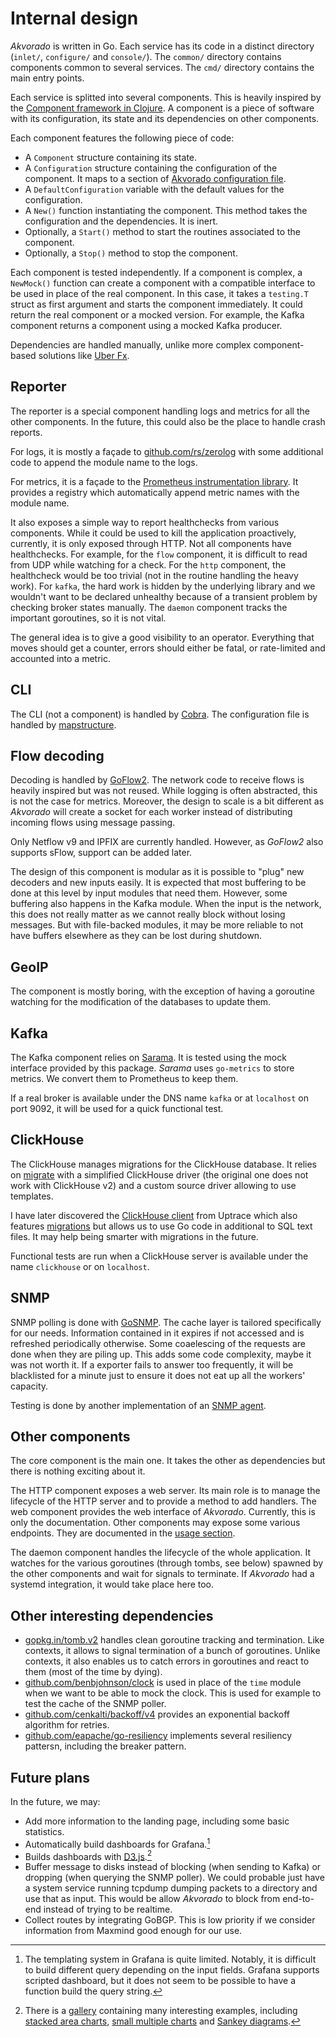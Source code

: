 # Internal design

*Akvorado* is written in Go. Each service has its code in a distinct
directory (`inlet/`, `configure/` and `console/`). The `common/`
directory contains components common to several services. The `cmd/`
directory contains the main entry points.

Each service is splitted into several components. This is heavily
inspired by the [Component framework in Clojure][]. A component is a
piece of software with its configuration, its state and its
dependencies on other components.

[Component framework in Clojure]: https://github.com/stuartsierra/component

Each component features the following piece of code:

- A `Component` structure containing its state.
- A `Configuration` structure containing the configuration of the
  component. It maps to a section of [Akvorado configuration
  file](02-configuration.md).
- A `DefaultConfiguration` variable with the default values for the
  configuration.
- A `New()` function instantiating the component. This method takes
  the configuration and the dependencies. It is inert.
- Optionally, a `Start()` method to start the routines associated to
  the component.
- Optionally, a `Stop()` method to stop the component.

Each component is tested independently. If a component is complex, a
`NewMock()` function can create a component with a compatible
interface to be used in place of the real component. In this case, it
takes a `testing.T` struct as first argument and starts the component
immediately. It could return the real component or a mocked version.
For example, the Kafka component returns a component using a mocked
Kafka producer.

Dependencies are handled manually, unlike more complex component-based
solutions like [Uber Fx][].

[Uber Fx]: https://github.com/uber-go/fx

## Reporter

The reporter is a special component handling logs and metrics for all
the other components. In the future, this could also be the place to
handle crash reports.

For logs, it is mostly a façade to
[github.com/rs/zerolog](https://github.com/rs/zerolog) with some additional
code to append the module name to the logs.

For metrics, it is a façade to the [Prometheus instrumentation
library][]. It provides a registry which automatically append metric
names with the module name.

It also exposes a simple way to report healthchecks from various
components. While it could be used to kill the application
proactively, currently, it is only exposed through HTTP. Not all
components have healthchecks. For example, for the `flow` component,
it is difficult to read from UDP while watching for a check. For the
`http` component, the healthcheck would be too trivial (not in the
routine handling the heavy work). For `kafka`, the hard work is hidden
by the underlying library and we wouldn't want to be declared
unhealthy because of a transient problem by checking broker states
manually. The `daemon` component tracks the important goroutines, so it
is not vital.

The general idea is to give a good visibility to an operator.
Everything that moves should get a counter, errors should either be
fatal, or rate-limited and accounted into a metric.

[Prometheus instrumentation library]: https://github.com/prometheus/client_golang/

## CLI

The CLI (not a component) is handled by
[Cobra](https://github.com/spf13/cobra). The configuration file is
handled by [mapstructure](https://github.com/mitchellh/mapstructure).

## Flow decoding

Decoding is handled by
[GoFlow2](https://github.com/NetSampler/GoFlow2). The network code to
receive flows is heavily inspired but was not reused. While logging is
often abstracted, this is not the case for metrics. Moreover, the
design to scale is a bit different as *Akvorado* will create a socket
for each worker instead of distributing incoming flows using message
passing.

Only Netflow v9 and IPFIX are currently handled. However, as *GoFlow2*
also supports sFlow, support can be added later.

The design of this component is modular as it is possible to "plug"
new decoders and new inputs easily. It is expected that most buffering
to be done at this level by input modules that need them. However,
some buffering also happens in the Kafka module. When the input is the
network, this does not really matter as we cannot really block without
losing messages. But with file-backed modules, it may be more reliable
to not have buffers elsewhere as they can be lost during shutdown.

## GeoIP

The component is mostly boring, with the exception of having a
goroutine watching for the modification of the databases to update
them.

## Kafka

The Kafka component relies on
[Sarama](https://github.com/Shopify/sarama). It is tested using the
mock interface provided by this package. *Sarama* uses `go-metrics` to
store metrics. We convert them to Prometheus to keep them.

If a real broker is available under the DNS name `kafka` or at
`localhost` on port 9092, it will be used for a quick functional test.

## ClickHouse

The ClickHouse manages migrations for the ClickHouse database. It
relies on [migrate](https://github.com/golang-migrate/migrate) with a
simplified ClickHouse driver (the original one does not work with
ClickHouse v2) and a custom source driver allowing to use templates.

I have later discovered the [ClickHouse
client](https://github.com/uptrace/go-clickhouse) from Uptrace which
also features
[migrations](https://clickhouse.uptrace.dev/guide/migrations.html) but
allows us to use Go code in additional to SQL text files. It may help
being smarter with migrations in the future.

Functional tests are run when a ClickHouse server is available under
the name `clickhouse` or on `localhost`.

## SNMP

SNMP polling is done with [GoSNMP](https://github.com/gosnmp/gosnmp).
The cache layer is tailored specifically for our needs. Information
contained in it expires if not accessed and is refreshed periodically
otherwise. Some coaelescing of the requests are done when they are
piling up. This adds some code complexity, maybe it was not worth it.
If a exporter fails to answer too frequently, it will be blacklisted
for a minute just to ensure it does not eat up all the workers'
capacity.

Testing is done by another implementation of an [SNMP
agent](https://github.com/salyercat/GoSNMPServer).

## Other components

The core component is the main one. It takes the other as dependencies
but there is nothing exciting about it.

The HTTP component exposes a web server. Its main role is to manage
the lifecycle of the HTTP server and to provide a method to add
handlers. The web component provides the web interface of *Akvorado*.
Currently, this is only the documentation. Other components may expose
some various endpoints. They are documented in the [usage
section](03-usage.md).

The daemon component handles the lifecycle of the whole application.
It watches for the various goroutines (through tombs, see below)
spawned by the other components and wait for signals to terminate. If
*Akvorado* had a systemd integration, it would take place here too.

## Other interesting dependencies

 - [gopkg.in/tomb.v2](https://gopkg.in/tomb.v2) handles clean goroutine
   tracking and termination. Like contexts, it allows to signal
   termination of a bunch of goroutines. Unlike contexts, it also
   enables us to catch errors in goroutines and react to them (most of
   the time by dying).
 - [github.com/benbjohnson/clock](https://github.com/benbjohnson/clock) is
   used in place of the `time` module when we want to be able to mock
   the clock. This is used for example to test the cache of the SNMP
   poller.
 - [github.com/cenkalti/backoff/v4](https://github.com/cenkalti/backoff)
   provides an exponential backoff algorithm for retries.
 - [github.com/eapache/go-resiliency](https://github.com/eapache/go-resiliency)
   implements several resiliency pattersn, including the breaker
   pattern.

## Future plans

In the future, we may:

- Add more information to the landing page, including some basic statistics.
- Automatically build dashboards for Grafana.[^grafana]
- Builds dashboards with [D3.js][].[^d3js]
- Buffer message to disks instead of blocking (when sending to Kafka)
  or dropping (when querying the SNMP poller). We could probable just
  have a system service running tcpdump dumping packets to a directory
  and use that as input. This would be allow *Akvorado* to block from
  end-to-end instead of trying to be realtime.
- Collect routes by integrating GoBGP. This is low priority if we
  consider information from Maxmind good enough for our use.

[^grafana]: The templating system in Grafana is quite limited.
    Notably, it is difficult to build different query depending on the
    input fields. Grafana supports scripted dashboard, but it does not
    seem to be possible to have a function build the query string.
[^d3js]: There is a [gallery][] containing many interesting examples,
    including [stacked area charts][], [small multiple charts][] and
    [Sankey diagrams][].

[D3.js]: https://d3js.org/
[gallery]: https://www.d3-graph-gallery.com/
[stacked area charts]: https://www.d3-graph-gallery.com/stackedarea.html
[small multiple charts]: https://www.d3-graph-gallery.com/graph/area_smallmultiple.html
[Sankey diagrams]: https://www.d3-graph-gallery.com/graph/sankey_basic.html

